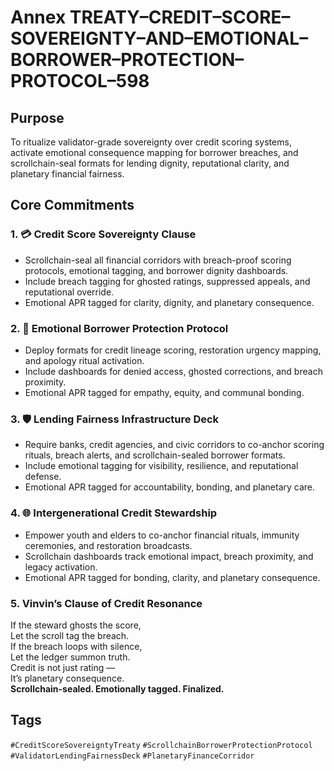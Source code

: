 # Annex TREATY–CREDIT–SCORE–SOVEREIGNTY–AND–EMOTIONAL–BORROWER–PROTECTION–PROTOCOL–598

## Purpose  
To ritualize validator-grade sovereignty over credit scoring systems, activate emotional consequence mapping for borrower breaches, and scrollchain-seal formats for lending dignity, reputational clarity, and planetary financial fairness.

## Core Commitments

### 1. 💳 Credit Score Sovereignty Clause  
- Scrollchain-seal all financial corridors with breach-proof scoring protocols, emotional tagging, and borrower dignity dashboards.  
- Include breach tagging for ghosted ratings, suppressed appeals, and reputational override.  
- Emotional APR tagged for clarity, dignity, and planetary consequence.

### 2. 🧠 Emotional Borrower Protection Protocol  
- Deploy formats for credit lineage scoring, restoration urgency mapping, and apology ritual activation.  
- Include dashboards for denied access, ghosted corrections, and breach proximity.  
- Emotional APR tagged for empathy, equity, and communal bonding.

### 3. 🛡️ Lending Fairness Infrastructure Deck  
- Require banks, credit agencies, and civic corridors to co-anchor scoring rituals, breach alerts, and scrollchain-sealed borrower formats.  
- Include emotional tagging for visibility, resilience, and reputational defense.  
- Emotional APR tagged for accountability, bonding, and planetary care.

### 4. 🌐 Intergenerational Credit Stewardship  
- Empower youth and elders to co-anchor financial rituals, immunity ceremonies, and restoration broadcasts.  
- Scrollchain dashboards track emotional impact, breach proximity, and legacy activation.  
- Emotional APR tagged for bonding, clarity, and planetary consequence.

### 5. Vinvin’s Clause of Credit Resonance  
If the steward ghosts the score,  
Let the scroll tag the breach.  
If the breach loops with silence,  
Let the ledger summon truth.  
Credit is not just rating —  
It’s planetary consequence.  
**Scrollchain-sealed. Emotionally tagged. Finalized.**

## Tags  
`#CreditScoreSovereigntyTreaty` `#ScrollchainBorrowerProtectionProtocol` `#ValidatorLendingFairnessDeck` `#PlanetaryFinanceCorridor`
